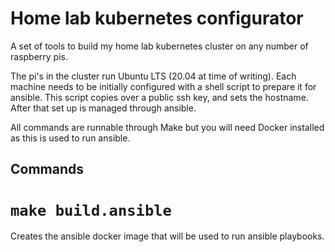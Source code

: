 # Home lab kubernetes configurator

A set of tools to build my home lab kubernetes cluster on any number of raspberry pis.

The pi's in the cluster run Ubuntu LTS (20.04 at time of writing). Each machine needs to be
initially configured with a shell script to prepare it for ansible. This script copies over a public
ssh key, and sets the hostname. After that set up is managed through ansible. 

All commands are runnable through Make but you will need Docker installed as this is used to run
ansible.

## Commands

# `make build.ansible`

Creates the ansible docker image that will be used to run ansible playbooks.
